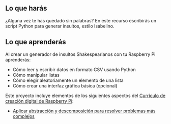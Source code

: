 ## Lo que harás
¿Alguna vez te has quedado sin palabras? En este recurso escribirás un script Python para generar insultos, estilo Isabelino.

## Lo que aprenderás
Al crear un generador de insultos Shakespearianos con tu Raspberry Pi aprenderás:

- Cómo leer y escribir datos en formato CSV usando Python
- Cómo manipular listas
- Cómo elegir aleatoriamente un elemento de una lista
- Cómo crear una interfaz gráfica básica (opcional)

Este proyecto incluye elementos de los siguientes aspectos del [Currículo de creación digital de Raspberry Pi](https://www.raspberrypi.org/curriculum/):

- [Aplicar abstracción y descomposición para resolver problemas más complejos](https://curriculum.raspberrypi.org/programming/developer/)

